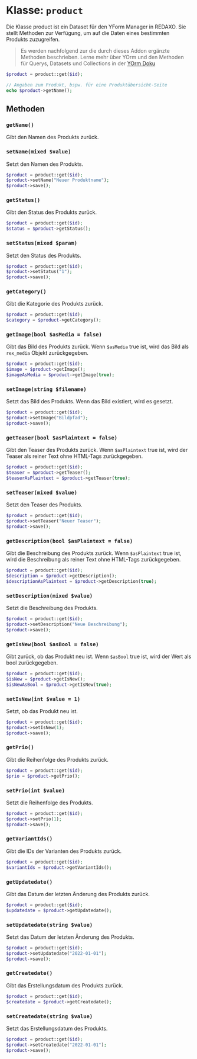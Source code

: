 # Klasse: `product`

Die Klasse product ist ein Dataset für den YForm Manager in REDAXO. Sie stellt Methoden zur Verfügung, um auf die Daten eines bestimmten Produkts zuzugreifen.

> Es werden nachfolgend zur die durch dieses Addon ergänzte Methoden beschrieben. Lerne mehr über YOrm und den Methoden für Querys, Datasets und Collections in der [YOrm Doku](https://github.com/yakamara/yform/blob/master/docs/04_yorm.md)

```php
$product = product::get($id);

// Angaben zum Produkt, bspw. für eine Produktübersicht-Seite
echo $product->getName();
```

## Methoden

### `getName()`

Gibt den Namen des Produkts zurück.

### `setName(mixed $value)`

Setzt den Namen des Produkts.

```php
$product = product::get($id);
$product->setName("Neuer Produktname");
$product->save();
```

### `getStatus()`

Gibt den Status des Produkts zurück.

```php
$product = product::get($id);
$status = $product->getStatus();
```

### `setStatus(mixed $param)`

Setzt den Status des Produkts.

```php
$product = product::get($id);
$product->setStatus("1");
$product->save();
```

### `getCategory()`

Gibt die Kategorie des Produkts zurück.

```php
$product = product::get($id);
$category = $product->getCategory();
```

### `getImage(bool $asMedia = false)`

Gibt das Bild des Produkts zurück. Wenn `$asMedia` true ist, wird das Bild als `rex_media` Objekt zurückgegeben.

```php
$product = product::get($id);
$image = $product->getImage();
$imageAsMedia = $product->getImage(true);
```

### `setImage(string $filename)`

Setzt das Bild des Produkts. Wenn das Bild existiert, wird es gesetzt.

```php
$product = product::get($id);
$product->setImage("Bildpfad");
$product->save();
```

### `getTeaser(bool $asPlaintext = false)`

Gibt den Teaser des Produkts zurück. Wenn `$asPlaintext` true ist, wird der Teaser als reiner Text ohne HTML-Tags zurückgegeben.

```php
$product = product::get($id);
$teaser = $product->getTeaser();
$teaserAsPlaintext = $product->getTeaser(true);
```

### `setTeaser(mixed $value)`

Setzt den Teaser des Produkts.

```php
$product = product::get($id);
$product->setTeaser("Neuer Teaser");
$product->save();
```

### `getDescription(bool $asPlaintext = false)`

Gibt die Beschreibung des Produkts zurück. Wenn `$asPlaintext` true ist, wird die Beschreibung als reiner Text ohne HTML-Tags zurückgegeben.

```php
$product = product::get($id);
$description = $product->getDescription();
$descriptionAsPlaintext = $product->getDescription(true);
```

### `setDescription(mixed $value)`

Setzt die Beschreibung des Produkts.

```php
$product = product::get($id);
$product->setDescription("Neue Beschreibung");
$product->save();
```

### `getIsNew(bool $asBool = false)`

Gibt zurück, ob das Produkt neu ist. Wenn `$asBool` true ist, wird der Wert als bool zurückgegeben.

```php
$product = product::get($id);
$isNew = $product->getIsNew();
$isNewAsBool = $product->getIsNew(true);
```

### `setIsNew(int $value = 1)`

Setzt, ob das Produkt neu ist.

```php
$product = product::get($id);
$product->setIsNew(1);
$product->save();
```

### `getPrio()`

Gibt die Reihenfolge des Produkts zurück.

```php
$product = product::get($id);
$prio = $product->getPrio();
```

### `setPrio(int $value)`

Setzt die Reihenfolge des Produkts.

```php
$product = product::get($id);
$product->setPrio(1);
$product->save();
```

### `getVariantIds()`

Gibt die IDs der Varianten des Produkts zurück.

```php
$product = product::get($id);
$variantIds = $product->getVariantIds();
```

### `getUpdatedate()`

Gibt das Datum der letzten Änderung des Produkts zurück.

```php
$product = product::get($id);
$updatedate = $product->getUpdatedate();
```

### `setUpdatedate(string $value)`

Setzt das Datum der letzten Änderung des Produkts.

```php
$product = product::get($id);
$product->setUpdatedate("2022-01-01");
$product->save();
```

### `getCreatedate()`

Gibt das Erstellungsdatum des Produkts zurück.

```php
$product = product::get($id);
$createdate = $product->getCreatedate();
```

### `setCreatedate(string $value)`

Setzt das Erstellungsdatum des Produkts.

```php
$product = product::get($id);
$product->setCreatedate("2022-01-01");
$product->save();
```
